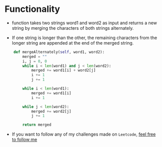 # Functionality
- function takes two strings word1 and word2 as input and returns a new string by merging the characters of both strings alternately. 

- If one string is longer than the other, the remaining characters from the longer string are appended at the end of the merged string.

```py
    def mergeAlternately(self, word1, word2):
        merged = ""
        i, j = 0, 0
        while i < len(word1) and j < len(word2):
            merged += word1[i] + word2[j]
            i += 1
            j += 1

        while i < len(word1):
            merged += word1[i]
            i += 1

        while j < len(word2):
            merged += word2[j]
            j += 1

        return merged
```

- If you want to follow any of my challenges made on `Leetcode`, [feel free to follow me](https://leetcode.com/u/castroofelipee/)
